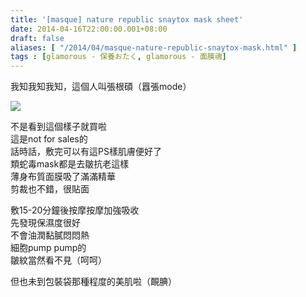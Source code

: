 ```yaml
---
title: '[masque] nature republic snaytox mask sheet'
date: 2014-04-16T22:00:00.001+08:00
draft: false
aliases: [ "/2014/04/masque-nature-republic-snaytox-mask.html" ]
tags : [glamorous - 保養おたく, glamorous - 面膜魂]
---
```


我知我知我知，這個人叫張根碩（囂張mode）  

[![](https://4.bp.blogspot.com/-QzSMc6rd6lY/XDGEi3IbUCI/AAAAAAAAEcc/UEKxPxEmK1okMG9W98_Xz9fVnr7iNpKpwCLcBGAs/s640/28.jpg)](https://4.bp.blogspot.com/-QzSMc6rd6lY/XDGEi3IbUCI/AAAAAAAAEcc/UEKxPxEmK1okMG9W98_Xz9fVnr7iNpKpwCLcBGAs/s1600/28.jpg)

不是看到這個樣子就買啦  
這是not for sales的  
話時話，敷完可以有這PS樣肌膚便好了  
類蛇毒mask都是去皺抗老這樣  
薄身布質面膜吸了滿滿精華  
剪裁也不錯，很貼面  
  
敷15-20分鐘後按摩按摩加強吸收  
先發現保濕度很好  
不會油潤黏膩悶悶熱  
細胞pump pump的  
皺紋當然看不見（呵呵）  
  
但也未到包裝袋那種程度的美肌啦（靦腆）